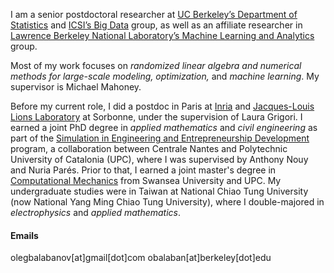 I am a senior postdoctoral researcher at [UC Berkeley’s Department of Statistics](https://statistics.berkeley.edu/) and [ICSI’s Big Data](https://www.icsi.berkeley.edu/icsi/groups/big-data) group, as well as an affiliate researcher in [Lawrence Berkeley National Laboratory’s Machine Learning and Analytics](https://vis.lbl.gov) group. 

Most of my work focuses on *randomized linear algebra and numerical methods for large-scale modeling, optimization,* and *machine learning*. My supervisor is Michael Mahoney.

Before my current role, I did a postdoc in Paris at [Inria](https://www.inria.fr/en) and [Jacques-Louis Lions Laboratory](https://www.ljll.fr/en/the-laboratory/) at Sorbonne, under the supervision of Laura Grigori. I earned a joint PhD degree in *applied mathematics* and *civil engineering* as part of the [Simulation in Engineering and Entrepreneurship Development](https://www.cimne.com/emjd-seed/) program, a collaboration between Centrale Nantes  and Polytechnic University of Catalonia (UPC), where I was supervised by Anthony Nouy and Nuria Parés. Prior to that, I earned a joint master's degree in [Computational Mechanics](https://www.upc.edu/en/masters/erasmus-mundus-computational-mechanics) from Swansea University and UPC. My undergraduate studies were in Taiwan at National Chiao Tung University (now National Yang Ming Chiao Tung University), where I double-majored in *electrophysics* and *applied mathematics*.


#### Emails
olegbalabanov[at]gmail[dot]com
obalaban[at]berkeley[dot]edu



